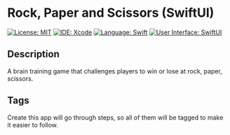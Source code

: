 # Rock, Paper and Scissors (SwiftUI)

[![License: MIT](https://img.shields.io/badge/License-MIT-yellow.svg)](https://opensource.org/licenses/MIT)
[![IDE: Xcode](https://img.shields.io/badge/IDE-Xcode%2011-blue.svg)](https://developer.apple.com/xcode/)
[![Language: Swift](https://img.shields.io/badge/Language-Swift-red.svg)](https://swift.org/blog/)
[![User Interface: SwiftUI](https://img.shields.io/badge/User%20Interface-SwiftUI-purple)](https://developer.apple.com/xcode/swiftui/)

## Description

A brain training game that challenges players to win or lose at rock, paper, scissors.

## Tags

Create this app will go through steps, so all of them will be tagged to make it easier to follow.
